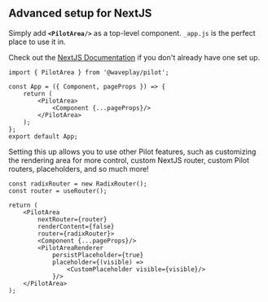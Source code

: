 
## Advanced setup for NextJS

Simply add **`<PilotArea/>`** as a top-level component. `_app.js` is the perfect place to use it in.

Check out the [NextJS Documentation](https://nextjs.org/docs/advanced-features/custom-app) if you don't already have one set up.

```tsx
import { PilotArea } from '@waveplay/pilot';

const App = ({ Component, pageProps }) => {
	return (
		<PilotArea>
			<Component {...pageProps}/>
		</PilotArea>
	);
};
export default App;
```

Setting this up allows you to use other Pilot features, such as customizing the rendering area for more control, custom NextJS router, custom Pilot routers, placeholders, and so much more!

```tsx
const radixRouter = new RadixRouter();
const router = useRouter();

return (
	<PilotArea
		nextRouter={router}
		renderContent={false}
		router={radixRouter}>
		<Component {...pageProps}/>
		<PilotAreaRenderer
			persistPlaceholder={true}
			placeholder={(visible) =>
				<CustomPlaceholder visible={visible}/>
			}/>
	</PilotArea>
);
```
